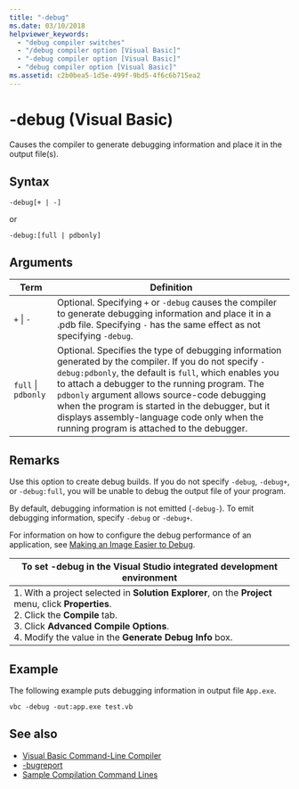 ```yaml
---
title: "-debug"
ms.date: 03/10/2018
helpviewer_keywords:
  - "debug compiler switches"
  - "/debug compiler option [Visual Basic]"
  - "-debug compiler option [Visual Basic]"
  - "debug compiler option [Visual Basic]"
ms.assetid: c2b0bea5-1d5e-499f-9bd5-4f6c6b715ea2
---
```

# -debug (Visual Basic)

Causes the compiler to generate debugging information and place it in the output file(s).

## Syntax

```console
-debug[+ | -]
```

or

```console
-debug:[full | pdbonly]
```

## Arguments

|Term|Definition|
|---|---|
|`+` &#124; `-`|Optional. Specifying `+` or `-debug` causes the compiler to generate debugging information and place it in a .pdb file. Specifying `-` has the same effect as not specifying `-debug`.|
|`full` &#124; `pdbonly`|Optional. Specifies the type of debugging information generated by the compiler. If you do not specify `-debug:pdbonly`, the default is `full`, which enables you to attach a debugger to the running program. The `pdbonly` argument allows source-code debugging when the program is started in the debugger, but it displays assembly-language code only when the running program is attached to the debugger.|

## Remarks

Use this option to create debug builds. If you do not specify `-debug`, `-debug+`, or `-debug:full`, you will be unable to debug the output file of your program.

By default, debugging information is not emitted (`-debug-`). To emit debugging information, specify `-debug` or `-debug+`.

For information on how to configure the debug performance of an application, see [Making an Image Easier to Debug](../../../framework/debug-trace-profile/making-an-image-easier-to-debug.md).

|To set -debug in the Visual Studio integrated development environment|
|---|
|1.  With a project selected in **Solution Explorer**, on the **Project** menu, click **Properties**. <br />2.  Click the **Compile** tab.<br />3.  Click **Advanced Compile Options**.<br />4.  Modify the value in the **Generate Debug Info** box.|

## Example

The following example puts debugging information in output file `App.exe`.

```console
vbc -debug -out:app.exe test.vb
```

## See also

- [Visual Basic Command-Line Compiler](index.md)
- [-bugreport](bugreport.md)
- [Sample Compilation Command Lines](sample-compilation-command-lines.md)
